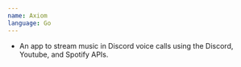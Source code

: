 ```yaml
---
name: Axiom
language: Go
---
```

- An app to stream music in Discord voice calls using the Discord, Youtube, and Spotify APIs.
